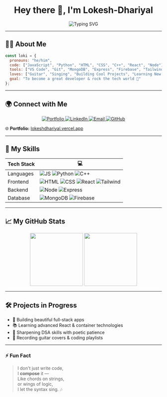 <h1 align="center">Hey there 👋, I'm Lokesh-Dhariyal</h1>

<p align="center" style="width:100%">
  <img  src="https://readme-typing-svg.demolab.com?font=Fira+Code&size=23&pause=1000&color=00F7FF&vCenter=true&width=435&lines=Final+Year+CS+Student;FullStack+Developer+in+Progress...;Let's+build+something+beautiful!" alt="Typing SVG" />
</p>

---

## 👨‍💻 About Me

```js
const loki = {
  pronouns: "he/him",
  code: ["JavaScript", "Python", "HTML", "CSS", "C++", "React", "Node"],
  tools: ["VS Code", "Git", "MongoDB", "Express", "Firebase", "TailwindCSS"],
  loves: ["Guitar", "Singing", "Building Cool Projects", "Learning New Tech"],
  goal: "To become a great developer & rock the tech world 🎸"
};
```

---

## 🌍 Connect with Me

<p align="center">
  <a href="https://lokeshdhariyal.vercel.app" target="_blank">
    <img alt="Portfolio" src="https://img.shields.io/badge/Portfolio-000000?style=flat&logo=vercel&logoColor=white" />
  </a>
  <a href="https://linkedin.com/in/lokeshdhariyal" target="_blank">
    <img alt="LinkedIn" src="https://img.shields.io/badge/LinkedIn-blue?logo=linkedin&logoColor=white" />
  </a>
  <a href="mailto:lokeshdhariyal@gmail.com">
    <img alt="Email" src="https://img.shields.io/badge/Gmail-D14836?logo=gmail&logoColor=white" />
  </a>
  <a href="https://github.com/Lokesh-Dhariyal">
    <img alt="GitHub" src="https://img.shields.io/badge/GitHub-181717?logo=github&logoColor=white" />
  </a>
</p>

🌐 **Portfolio:** [lokeshdhariyal.vercel.app](https://lokeshdhariyal.vercel.app)

---

## 🚀 My Skills

| Tech Stack | 💻 |
|------------|-----|
| Languages | ![JS](https://img.shields.io/badge/-JavaScript-black?style=flat&logo=javascript) ![Python](https://img.shields.io/badge/-Python-3776AB?style=flat&logo=python&logoColor=white) ![C++](https://img.shields.io/badge/-C++-00599C?style=flat&logo=c%2B%2B&logoColor=white) |
| Frontend  | ![HTML](https://img.shields.io/badge/-HTML5-E34F26?style=flat&logo=html5&logoColor=white) ![CSS](https://img.shields.io/badge/-CSS3-1572B6?style=flat&logo=css3&logoColor=white) ![React](https://img.shields.io/badge/-React-61DAFB?style=flat&logo=react&logoColor=black) ![Tailwind](https://img.shields.io/badge/-TailwindCSS-38B2AC?style=flat&logo=tailwind-css&logoColor=white) |
| Backend   | ![Node](https://img.shields.io/badge/-Node.js-339933?style=flat&logo=node.js&logoColor=white) ![Express](https://img.shields.io/badge/-Express-black?style=flat&logo=express&logoColor=white) |
| Database  | ![MongoDB](https://img.shields.io/badge/-MongoDB-4EA94B?style=flat&logo=mongodb&logoColor=white) ![Firebase](https://img.shields.io/badge/-Firebase-FFCA28?style=flat&logo=firebase&logoColor=black) |

---

## 📈 My GitHub Stats

<p align="center">
  <img src="https://github-readme-stats.vercel.app/api?username=Lokesh-Dhariyal&show_icons=true&theme=radical&count_private=true" height="170" />
  <img src="https://github-readme-stats.vercel.app/api/top-langs/?username=Lokesh-Dhariyal&layout=compact&theme=radical" height="170" />
</p>

---


## 🛠 Projects in Progress

- 🎯 Building beautiful full-stack apps  
- 📚 Learning advanced React & container technologies  
- 🧠 Sharpening DSA skills with poetic patience  
- 🎸 Recording guitar covers & coding playlists  

---

### ⚡ Fun Fact

> I don't just write code,  
> I **compose** it —  
> Like chords on strings,  
> or wings of logic,  
> I let the syntax sing. 🎶

